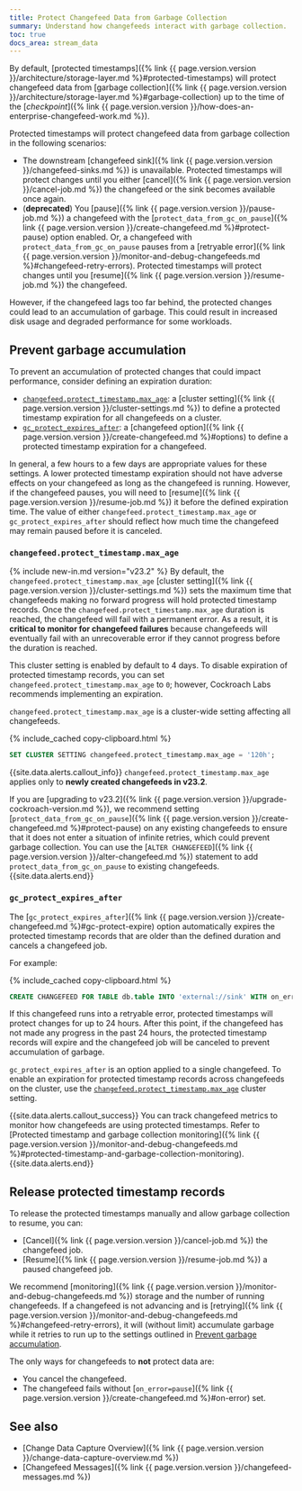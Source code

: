 ```yaml
---
title: Protect Changefeed Data from Garbage Collection
summary: Understand how changefeeds interact with garbage collection.
toc: true
docs_area: stream_data
---
```


By default, [protected timestamps]({% link {{ page.version.version }}/architecture/storage-layer.md %}#protected-timestamps) will protect changefeed data from [garbage collection]({% link {{ page.version.version }}/architecture/storage-layer.md %}#garbage-collection) up to the time of the [_checkpoint_]({% link {{ page.version.version }}/how-does-an-enterprise-changefeed-work.md %}).

Protected timestamps will protect changefeed data from garbage collection in the following scenarios:

- The downstream [changefeed sink]({% link {{ page.version.version }}/changefeed-sinks.md %}) is unavailable. Protected timestamps will protect changes until you either [cancel]({% link {{ page.version.version }}/cancel-job.md %}) the changefeed or the sink becomes available once again.
- (**deprecated**) You [pause]({% link {{ page.version.version }}/pause-job.md %}) a changefeed with the [`protect_data_from_gc_on_pause`]({% link {{ page.version.version }}/create-changefeed.md %}#protect-pause) option enabled. Or, a changefeed with `protect_data_from_gc_on_pause` pauses from a [retryable error]({% link {{ page.version.version }}/monitor-and-debug-changefeeds.md %}#changefeed-retry-errors). Protected timestamps will protect changes until you [resume]({% link {{ page.version.version }}/resume-job.md %}) the changefeed.

However, if the changefeed lags too far behind, the protected changes could lead to an accumulation of garbage. This could result in increased disk usage and degraded performance for some workloads.

## Prevent garbage accumulation

To prevent an accumulation of protected changes that could impact performance, consider defining an expiration duration:

- [`changefeed.protect_timestamp.max_age`](#changefeed-protect_timestamp-max_age): a [cluster setting]({% link {{ page.version.version }}/cluster-settings.md %}) to define a protected timestamp expiration for all changefeeds on a cluster.
- [`gc_protect_expires_after`](#gc_protect_expires_after): a [changefeed option]({% link {{ page.version.version }}/create-changefeed.md %}#options) to define a protected timestamp expiration for a changefeed.

In general, a few hours to a few days are appropriate values for these settings. A lower protected timestamp expiration should not have adverse effects on your changefeed as long as the changefeed is running. However, if the changefeed pauses, you will need to [resume]({% link {{ page.version.version }}/resume-job.md %}) it before the defined expiration time. The value of either `changefeed.protect_timestamp.max_age` or `gc_protect_expires_after` should reflect how much time the changefeed may remain paused before it is canceled.

### `changefeed.protect_timestamp.max_age`

{% include new-in.md version="v23.2" %} By default, the `changefeed.protect_timestamp.max_age` [cluster setting]({% link {{ page.version.version }}/cluster-settings.md %}) sets the maximum time that changefeeds making no forward progress will hold protected timestamp records. Once the `changefeed.protect_timestamp.max_age` duration is reached, the changefeed will fail with a permanent error. As a result, it is **critical to monitor for changefeed failures** because changefeeds will eventually fail with an unrecoverable error if they cannot progress before the duration is reached.

This cluster setting is enabled by default to 4 days. To disable expiration of protected timestamp records, you can set `changefeed.protect_timestamp.max_age` to `0`; however, Cockroach Labs recommends implementing an expiration.

`changefeed.protect_timestamp.max_age` is a cluster-wide setting affecting all changefeeds.

{% include_cached copy-clipboard.html %}
~~~ sql
SET CLUSTER SETTING changefeed.protect_timestamp.max_age = '120h';
~~~

{{site.data.alerts.callout_info}}
`changefeed.protect_timestamp.max_age` applies only to **newly created changefeeds in v23.2**.

If you are [upgrading to v23.2]({% link {{ page.version.version }}/upgrade-cockroach-version.md %}), we recommend setting [`protect_data_from_gc_on_pause`]({% link {{ page.version.version }}/create-changefeed.md %}#protect-pause) on any existing changefeeds to ensure that it does not enter a situation of infinite retries, which could prevent garbage collection. You can use the [`ALTER CHANGEFEED`]({% link {{ page.version.version }}/alter-changefeed.md %}) statement to add `protect_data_from_gc_on_pause` to existing changefeeds.
{{site.data.alerts.end}}

### `gc_protect_expires_after`

The [`gc_protect_expires_after`]({% link {{ page.version.version }}/create-changefeed.md %}#gc-protect-expire) option automatically expires the protected timestamp records that are older than the defined duration and cancels a changefeed job.

For example:

{% include_cached copy-clipboard.html %}
~~~ sql
CREATE CHANGEFEED FOR TABLE db.table INTO 'external://sink' WITH on_error='pause', gc_protect_expires_after='24h';
~~~

If this changefeed runs into a retryable error, protected timestamps will protect changes for up to 24 hours. After this point, if the changefeed has not made any progress in the past 24 hours, the protected timestamp records will expire and the changefeed job will be canceled to prevent accumulation of garbage.

`gc_protect_expires_after` is an option applied to a single changefeed. To enable an expiration for protected timestamp records across changefeeds on the cluster, use the [`changefeed.protect_timestamp.max_age`](#changefeed-protect_timestamp-max_age) cluster setting.

{{site.data.alerts.callout_success}}
You can track changefeed metrics to monitor how changefeeds are using protected timestamps. Refer to [Protected timestamp and garbage collection monitoring]({% link {{ page.version.version }}/monitor-and-debug-changefeeds.md %}#protected-timestamp-and-garbage-collection-monitoring).
{{site.data.alerts.end}}

## Release protected timestamp records

To release the protected timestamps manually and allow garbage collection to resume, you can:

- [Cancel]({% link {{ page.version.version }}/cancel-job.md %}) the changefeed job.
- [Resume]({% link {{ page.version.version }}/resume-job.md %}) a paused changefeed job.

We recommend [monitoring]({% link {{ page.version.version }}/monitor-and-debug-changefeeds.md %}) storage and the number of running changefeeds. If a changefeed is not advancing and is [retrying]({% link {{ page.version.version }}/monitor-and-debug-changefeeds.md %}#changefeed-retry-errors), it will (without limit) accumulate garbage while it retries to run up to the settings outlined in [Prevent garbage accumulation](#prevent-garbage-accumulation).

The only ways for changefeeds to **not** protect data are:

- You cancel the changefeed.
- The changefeed fails without [`on_error=pause`]({% link {{ page.version.version }}/create-changefeed.md %}#on-error) set.

## See also

- [Change Data Capture Overview]({% link {{ page.version.version }}/change-data-capture-overview.md %})
- [Changefeed Messages]({% link {{ page.version.version }}/changefeed-messages.md %})
